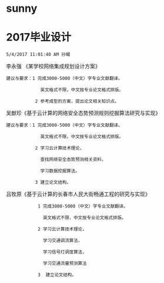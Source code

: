 # sunny
# 2017毕业设计 #
    5/4/2017 11:01:40 AM 孙暘

李永强 《某学校网络集成规划设计方案》
    
    建议与要求：1 完成3000-5000（中文）字专业文献翻译。
    
                 英文格式不限，中文按专业论文格式排版。
    
               2 参考成型的方案，提出论文相关知识点。

吴猷珍《基于云计算的网络安全态势预测规则挖掘算法研究与实现》

    建议与要求：1 完成3000-5000（中文）字专业文献翻译。
    
                 英文格式不限，中文按专业论文格式排版。
              
               2 学习云计算技术理论，
                  
                 查找网络安全态势预测相关资料，

                 学习数据挖掘算法。

               3 建立论文结构。

吕牧原《基于云计算的长春市人民大街畅通工程的研究与实现》

                1 完成3000-5000（中文）字专业文献翻译。
    
                  英文格式不限，中文按专业论文格式排版。

                2 学习云计算技术理论，
 
                  学习交通调流算法，

                  学习信号灯调度算法，
          
                  学习交通流量预测算法

                3  建立论文结构。

    
